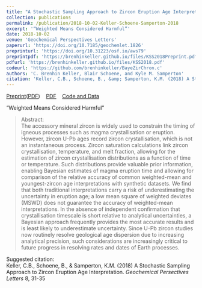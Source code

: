 ```yaml
---
title: "A Stochastic Sampling Approach to Zircon Eruption Age Interpretation"
collection: publications
permalink: /publication/2018-10-02-Keller-Schoene-Samperton-2018
excerpt: '“Weighted Means Considered Harmful”'
date: 2018-10-02
venue: 'Geochemical Perspectives Letters'
paperurl: 'https://doi.org/10.7185/geochemlet.1826'
preprinturl: 'https://doi.org/10.31223/osf.io/aws79'
preprintpdf: 'https://brenhinkeller.github.io/files/KSS2018Preprint.pdf'
pdfurl: 'https://brenhinkeller.github.io/files/KSS2018.pdf'
codeurl: 'https://github.com/brenhinkeller/BayeZirChron.c'
authors: 'C. Brenhin Keller, Blair Schoene, and Kyle M. Samperton'
citation: 'Keller, C.B., Schoene, B., &amp; Samperton, K.M. (2018) A Stochastic Sampling Approach to Zircon Eruption Age Interpretation. <i>Geochemical Persectives Letters</i> 8, 31-35'
---
```

<a href='https://doi.org/10.31223/osf.io/aws79'>Preprint</a>(<a href='https://brenhinkeller.github.io/files/KSS2018Preprint.pdf'>PDF</a>)&nbsp;&nbsp;&nbsp;&nbsp;<a href='https://brenhinkeller.github.io/files/KSS2018.pdf'>PDF</a>&nbsp;&nbsp;&nbsp;&nbsp;<a href='https://github.com/brenhinkeller/BayeZirChron.c'>Code and Data</a>&nbsp;&nbsp;&nbsp;&nbsp;

“Weighted Means Considered Harmful”

>Abstract: <br/>The accessory mineral zircon is widely used to constrain the timing of igneous processes such as magma crystallisation or eruption. However, zircon U-Pb ages record zircon crystallisation, which is not an instantaneous process. Zircon saturation calculations link zircon crystallisation, temperature, and melt fraction, allowing for the estimation of zircon crystallisation distributions as a function of time or temperature. Such distributions provide valuable prior information, enabling Bayesian estimates of magma eruption time and allowing for comparison of the relative accuracy of common weighted-mean and youngest-zircon age interpretations with synthetic datasets. We find that both traditional interpretations carry a risk of underestimating the uncertainty in eruption age; a low mean square of weighted deviates (MSWD) does not guarantee the accuracy of weighted-mean interpretations. In the absence of independent confirmation that crystallisation timescale is short relative to analytical uncertainties, a Bayesian approach frequently provides the most accurate results and is least likely to underestimate uncertainty. Since U-Pb zircon studies now routinely resolve geological age dispersion due to increasing analytical precision, such considerations are increasingly critical to future progress in resolving rates and dates of Earth processes.

Suggested citation: <br/>Keller, C.B., Schoene, B., & Samperton, K.M. (2018) A Stochastic Sampling Approach to Zircon Eruption Age Interpretation. <i>Geochemical Persectives Letters</i> 8, 31-35